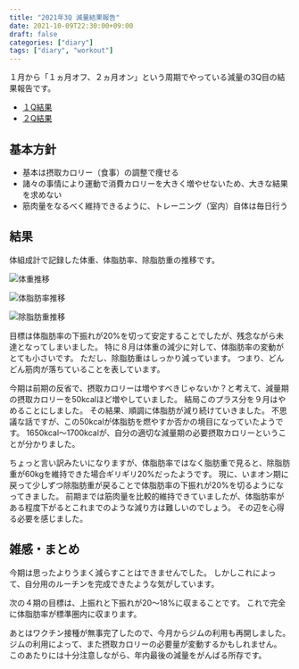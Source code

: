 ```yaml
---
title: "2021年3Q 減量結果報告"
date: 2021-10-09T22:30:00+09:00
draft: false
categories: ["diary"]
tags: ["diary", "workout"]
---
```


１月から「１ヵ月オフ、２ヵ月オン」という周期でやっている減量の3Q目の結果報告です。

- [１Q結果](/note/diet-21-1q-done)
- [２Q結果](/note/diet-21-2q-done)

## 基本方針

- 基本は摂取カロリー（食事）の調整で痩せる
- 諸々の事情により運動で消費カロリーを大きく増やせないため、大きな結果を求めない
- 筋肉量をなるべく維持できるように、トレーニング（室内）自体は毎日行う

## 結果

体組成計で記録した体重、体脂肪率、除脂肪重の推移です。

![体重推移](/note/image/diet-21-3q-done/chart_weight.png)

![体脂肪率推移](/note/image/diet-21-3q-done/chart_bfp.png)

![除脂肪重推移](/note/image/diet-21-3q-done/chart_lbm.png)

目標は体脂肪率の下振れが20%を切って安定することでしたが、残念ながら未達となってしまいました。
特に８月は体重の減少に対して、体脂肪率の変動がとても小さいです。
ただし、除脂肪重はしっかり減っています。
つまり、どんどん筋肉が落ちていることを表しています。

今期は前期の反省で、摂取カロリーは増やすべきじゃないか？と考えて、減量期の摂取カロリーを50kcalほど増やしていました。
結局このプラス分を９月はやめることにしました。
その結果、順調に体脂肪が減り続けていきました。
不思議な話ですが、この50kcalが体脂肪を燃やすか否かの境目になっていたようです。
1650kcal〜1700kcalが、自分の適切な減量期の必要摂取カロリーということが分かりました。

ちょっと言い訳みたいになりますが、体脂肪率ではなく脂肪重で見ると、除脂肪重が60kgを維持できた場合ギリギリ20%だったようです。
現に、いまオン期に戻って少しずつ除脂肪重が戻ることで体脂肪率の下振れが20%を切るようになってきました。
前期までは筋肉量を比較的維持できていましたが、体脂肪率がある程度下がるとこれまでのような減り方は難しいのでしょう。
その辺を心得る必要を感じました。

## 雑感・まとめ

今期は思ったよりうまく減らすことはできませんでした。
しかしこれによって、自分用のルーチンを完成できたような気がしています。

次の４期の目標は、上振れと下振れが20〜18%に収まることです。
これで完全に体脂肪率が標準圏内に収まります。

あとはワクチン接種が無事完了したので、今月からジムの利用も再開しました。
ジムの利用によって、また摂取カロリーの必要量が変動するかもしれません。
このあたりには十分注意しながら、年内最後の減量をがんばる所存です。